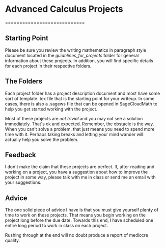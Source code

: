 # Advanced Calculus Projects
============================

## Starting Point
Please be sure you review the writing mathematics in paragraph style document located in the *guidelines_for_projects* folder for general information about these projects. In addition, you will find specific details for each project in their respective folders.

## The Folders
Each project folder has a project description document and most have some sort of template .tex file that is the starting point for your writeup. In some cases, there is also a .sagews file that can be opened in SageCloudMath to help you get started working with the project.

Most of these projects are _not_ _trivial_ and you may not see a solution immediately. That's ok and expected. Remember, the obstacle is the way. When you can't solve a problem, that just means you need to spend more time with it. Perhaps taking breaks and letting your mind wander will actually help you solve the problem.

## Feedback
I don't make the claim that these projects are perfect. If, after reading and working on a project, you have a suggestion about how to improve the project in some way, please talk with me in class or send me an email with your suggestions.

## Advice
The one solid piece of advice I have is that you must give yourself plenty of time to work on these projects. That means you begin working on the project long before the due date. Towards this end, I have scheduled one entire long period to work in class on each project.

Rushing through at the end will no doubt produce a report of mediocre quality.
